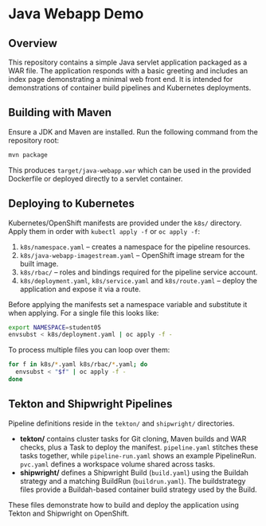 # Java Webapp Demo

## Overview
This repository contains a simple Java servlet application packaged as a WAR file. The application responds with a basic greeting and includes an index page demonstrating a minimal web front end. It is intended for demonstrations of container build pipelines and Kubernetes deployments.

## Building with Maven
Ensure a JDK and Maven are installed. Run the following command from the repository root:

```bash
mvn package
```

This produces `target/java-webapp.war` which can be used in the provided Dockerfile or deployed directly to a servlet container.

## Deploying to Kubernetes
Kubernetes/OpenShift manifests are provided under the `k8s/` directory. Apply them in order with `kubectl apply -f` or `oc apply -f`:

1. `k8s/namespace.yaml` – creates a namespace for the pipeline resources.
2. `k8s/java-webapp-imagestream.yaml` – OpenShift image stream for the built image.
3. `k8s/rbac/` – roles and bindings required for the pipeline service account.
4. `k8s/deployment.yaml`, `k8s/service.yaml` and `k8s/route.yaml` – deploy the application and expose it via a route.

Before applying the manifests set a namespace variable and substitute it when
applying. For a single file this looks like:

```bash
export NAMESPACE=student05
envsubst < k8s/deployment.yaml | oc apply -f -
```

To process multiple files you can loop over them:

```bash
for f in k8s/*.yaml k8s/rbac/*.yaml; do
  envsubst < "$f" | oc apply -f -
done
```

## Tekton and Shipwright Pipelines
Pipeline definitions reside in the `tekton/` and `shipwright/` directories.

- **tekton/** contains cluster tasks for Git cloning, Maven builds and WAR checks, plus a Task to deploy the manifest. `pipeline.yaml` stitches these tasks together, while `pipeline-run.yaml` shows an example PipelineRun. `pvc.yaml` defines a workspace volume shared across tasks.
- **shipwright/** defines a Shipwright Build (`build.yaml`) using the Buildah strategy and a matching BuildRun (`buildrun.yaml`). The buildstrategy files provide a Buildah-based container build strategy used by the Build.

These files demonstrate how to build and deploy the application using Tekton and Shipwright on OpenShift.

